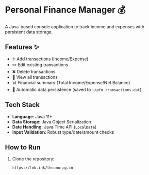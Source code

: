 # Personal Finance Manager 💰

A Java-based console application to track income and expenses with persistent data storage.

## Features ✨
- ➕ Add transactions (Income/Expense)
- ✏️ Edit existing transactions
- ❌ Delete transactions
- 📜 View all transactions
- 📊 Financial summary (Total Income/Expense/Net Balance)
- 💾 Automatic data persistence (saved to `~/pfm_transactions.dat`)

## Tech Stack
- **Language**: Java 11+
- **Data Storage**: Java Object Serialization
- **Date Handling**: Java Time API (`LocalDate`)
- **Input Validation**: Robust type/date/amount checks

## How to Run
1. Clone the repository:
   ```bash
   https://lnk.ink/theanurag.in
